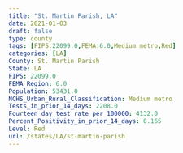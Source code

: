 ```yaml
---
title: "St. Martin Parish, LA"
date: 2021-01-03
draft: false
type: county
tags: [FIPS:22099.0,FEMA:6.0,Medium metro,Red]
categories: [LA]
County: St. Martin Parish
State: LA
FIPS: 22099.0
FEMA_Region: 6.0
Population: 53431.0
NCHS_Urban_Rural_Classification: Medium metro
Tests_in_prior_14_days: 2208.0
Fourteen_day_test_rate_per_100000: 4132.0
Percent_Positivity_in_prior_14_days: 0.165
Level: Red
url: /states/LA/st-martin-parish
---
```



